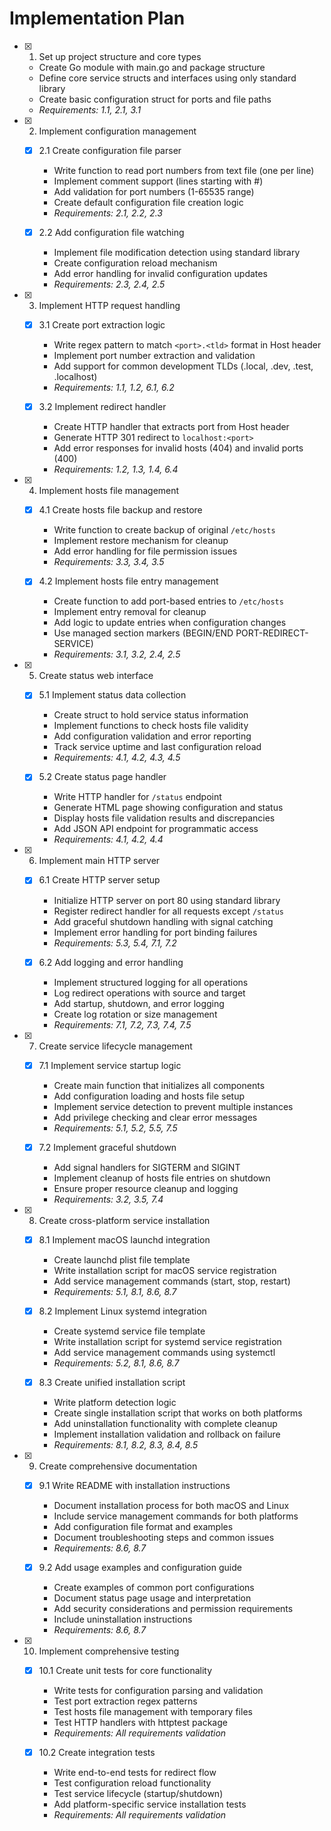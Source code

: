 # Implementation Plan

- [x] 1. Set up project structure and core types
  - Create Go module with main.go and package structure
  - Define core service structs and interfaces using only standard library
  - Create basic configuration struct for ports and file paths
  - _Requirements: 1.1, 2.1, 3.1_

- [x] 2. Implement configuration management
  - [x] 2.1 Create configuration file parser
    - Write function to read port numbers from text file (one per line)
    - Implement comment support (lines starting with #)
    - Add validation for port numbers (1-65535 range)
    - Create default configuration file creation logic
    - _Requirements: 2.1, 2.2, 2.3_
  
  - [x] 2.2 Add configuration file watching
    - Implement file modification detection using standard library
    - Create configuration reload mechanism
    - Add error handling for invalid configuration updates
    - _Requirements: 2.3, 2.4, 2.5_

- [x] 3. Implement HTTP request handling
  - [x] 3.1 Create port extraction logic
    - Write regex pattern to match `<port>.<tld>` format in Host header
    - Implement port number extraction and validation
    - Add support for common development TLDs (.local, .dev, .test, .localhost)
    - _Requirements: 1.1, 1.2, 6.1, 6.2_
  
  - [x] 3.2 Implement redirect handler
    - Create HTTP handler that extracts port from Host header
    - Generate HTTP 301 redirect to `localhost:<port>`
    - Add error responses for invalid hosts (404) and invalid ports (400)
    - _Requirements: 1.2, 1.3, 1.4, 6.4_

- [x] 4. Implement hosts file management
  - [x] 4.1 Create hosts file backup and restore
    - Write function to create backup of original `/etc/hosts`
    - Implement restore mechanism for cleanup
    - Add error handling for file permission issues
    - _Requirements: 3.3, 3.4, 3.5_
  
  - [x] 4.2 Implement hosts file entry management
    - Create function to add port-based entries to `/etc/hosts`
    - Implement entry removal for cleanup
    - Add logic to update entries when configuration changes
    - Use managed section markers (BEGIN/END PORT-REDIRECT-SERVICE)
    - _Requirements: 3.1, 3.2, 2.4, 2.5_

- [x] 5. Create status web interface
  - [x] 5.1 Implement status data collection
    - Create struct to hold service status information
    - Implement functions to check hosts file validity
    - Add configuration validation and error reporting
    - Track service uptime and last configuration reload
    - _Requirements: 4.1, 4.2, 4.3, 4.5_
  
  - [x] 5.2 Create status page handler
    - Write HTTP handler for `/status` endpoint
    - Generate HTML page showing configuration and status
    - Display hosts file validation results and discrepancies
    - Add JSON API endpoint for programmatic access
    - _Requirements: 4.1, 4.2, 4.4_

- [x] 6. Implement main HTTP server
  - [x] 6.1 Create HTTP server setup
    - Initialize HTTP server on port 80 using standard library
    - Register redirect handler for all requests except `/status`
    - Add graceful shutdown handling with signal catching
    - Implement error handling for port binding failures
    - _Requirements: 5.3, 5.4, 7.1, 7.2_
  
  - [x] 6.2 Add logging and error handling
    - Implement structured logging for all operations
    - Log redirect operations with source and target
    - Add startup, shutdown, and error logging
    - Create log rotation or size management
    - _Requirements: 7.1, 7.2, 7.3, 7.4, 7.5_

- [x] 7. Create service lifecycle management
  - [x] 7.1 Implement service startup logic
    - Create main function that initializes all components
    - Add configuration loading and hosts file setup
    - Implement service detection to prevent multiple instances
    - Add privilege checking and clear error messages
    - _Requirements: 5.1, 5.2, 5.5, 7.5_
  
  - [x] 7.2 Implement graceful shutdown
    - Add signal handlers for SIGTERM and SIGINT
    - Implement cleanup of hosts file entries on shutdown
    - Ensure proper resource cleanup and logging
    - _Requirements: 3.2, 3.5, 7.4_

- [x] 8. Create cross-platform service installation
  - [x] 8.1 Implement macOS launchd integration
    - Create launchd plist file template
    - Write installation script for macOS service registration
    - Add service management commands (start, stop, restart)
    - _Requirements: 5.1, 8.1, 8.6, 8.7_
  
  - [x] 8.2 Implement Linux systemd integration
    - Create systemd service file template
    - Write installation script for systemd service registration
    - Add service management commands using systemctl
    - _Requirements: 5.2, 8.1, 8.6, 8.7_
  
  - [x] 8.3 Create unified installation script
    - Write platform detection logic
    - Create single installation script that works on both platforms
    - Add uninstallation functionality with complete cleanup
    - Implement installation validation and rollback on failure
    - _Requirements: 8.1, 8.2, 8.3, 8.4, 8.5_

- [x] 9. Create comprehensive documentation
  - [x] 9.1 Write README with installation instructions
    - Document installation process for both macOS and Linux
    - Include service management commands for both platforms
    - Add configuration file format and examples
    - Document troubleshooting steps and common issues
    - _Requirements: 8.6, 8.7_
  
  - [x] 9.2 Add usage examples and configuration guide
    - Create examples of common port configurations
    - Document status page usage and interpretation
    - Add security considerations and permission requirements
    - Include uninstallation instructions
    - _Requirements: 8.6, 8.7_

- [x] 10. Implement comprehensive testing
  - [x] 10.1 Create unit tests for core functionality
    - Write tests for configuration parsing and validation
    - Test port extraction regex patterns
    - Test hosts file management with temporary files
    - Test HTTP handlers with httptest package
    - _Requirements: All requirements validation_
  
  - [x] 10.2 Create integration tests
    - Write end-to-end tests for redirect flow
    - Test configuration reload functionality
    - Test service lifecycle (startup/shutdown)
    - Add platform-specific service installation tests
    - _Requirements: All requirements validation_